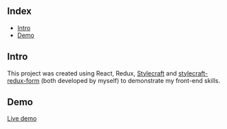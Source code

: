 ## Index

- [Intro](#intro)
- [Demo](#demo)

## Intro

This project was created using React, Redux, [Stylecraft](https://github.com/iding-ir/stylecraft) and [stylecraft-redux-form](https://github.com/iding-ir/stylecraft-redux-form) (both developed by myself) to demonstrate my front-end skills.

## Demo

[Live demo](http://react-redux-event-registration.iding.ir)
